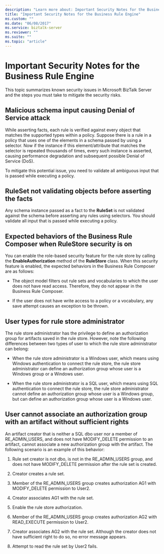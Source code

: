 ```yaml
---
description: "Learn more about: Important Security Notes for the Business Rule Engine"
title: "Important Security Notes for the Business Rule Engine"
ms.custom: ""
ms.date: "06/08/2017"
ms.service: biztalk-server
ms.reviewer: ""
ms.suite: ""
ms.topic: "article"
---
```

# Important Security Notes for the Business Rule Engine
This topic summarizes known security issues in Microsoft BizTalk Server and the steps you must take to mitigate the security risks.  
  
## Malicious schema input causing Denial of Service attack  
 While asserting facts, each rule is verified against every object that matches the supported types within a policy. Suppose there is a rule in a policy that uses one of the elements in a schema passed by using a selector. Now if the instance if this element/attribute that matches the selector is repeated thousands of times, every such instance is asserted, causing performance degradation and subsequent possible Denial of Service (DoS).  
  
 To mitigate this potential issue, you need to validate all ambiguous input that is passed while executing a policy.  
  
## RuleSet not validating objects before asserting the facts  
 Any schema instance passed as a fact to the **RuleSet** is not validated against the schema before asserting any rules using selectors. You should validate all input that is passed while executing a policy.  
  
## Expected behaviors of the Business Rule Composer when RuleStore security is on  
 You can enable the role-based security feature for the rule store by calling the **EnableAuthorization** method of the **RuleStore** class. When this security feature is enabled, the expected behaviors in the Business Rule Composer are as follows:  
  
-   The object model filters out rule sets and vocabularies to which the user does not have read access. Therefore, they do not appear in the Business Rule Composer.  
  
-   If the user does not have write access to a policy or a vocabulary, any save attempt causes an exception to be thrown.  
  
## User types for rule store administrator  
 The rule store administrator has the privilege to define an authorization group for artifacts saved in the rule store. However, note the following differences between two types of user to which the rule store administrator can belong:  
  
-   When the rule store administrator is a Windows user, which means using Windows authentication to connect the rule store, the rule store administrator can define an authorization group whose user is a Windows group or a Windows user.  
  
-   When the rule store administrator is a SQL user, which means using SQL authentication to connect the rule store, the rule store administrator cannot define an authorization group whose user is a Windows group, but can define an authorization group whose user is a Windows user.  
  
## User cannot associate an authorization group with an artifact without sufficient rights  
 An artifact creator that is neither a SQL dbo user nor a member of RE_ADMIN_USERS, and does not have MODIFY_DELETE permission to an artifact, cannot associate a new authorization group with the artifact. The following scenario is an example of this behavior:  
  
1.  Rule set creator is not dbo, is not in the RE_ADMIN_USERS group, and does not have MODIFY_DELETE permission after the rule set is created.  
  
2.  Creator creates a rule set.  
  
3.  Member of the RE_ADMIN_USERS group creates authorization AG1 with MODIFY_DELETE permission to User2.  
  
4.  Creator associates AG1 with the rule set.  
  
5.  Enable the rule store authorization.  
  
6.  Member of the RE_ADMIN_USERS group creates authorization AG2 with READ_EXECUTE permission to User2.  
  
7.  Creator associates AG2 with the rule set. Although the creator does not have sufficient right to do so, no error message appears.  
  
8.  Attempt to read the rule set by User2 fails.
